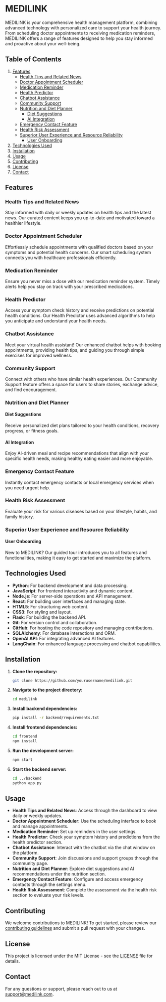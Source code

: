 # MEDILINK

MEDILINK is your comprehensive health management platform, combining advanced technology with personalized care to support your health journey. From scheduling doctor appointments to receiving medication reminders, MEDILINK offers a range of features designed to help you stay informed and proactive about your well-being.

## Table of Contents

1. [Features](#features)
    - [Health Tips and Related News](#health-tips-and-related-news)
    - [Doctor Appointment Scheduler](#doctor-appointment-scheduler)
    - [Medication Reminder](#medication-reminder)
    - [Health Predictor](#health-predictor)
    - [Chatbot Assistance](#chatbot-assistance)
    - [Community Support](#community-support)
    - [Nutrition and Diet Planner](#nutrition-and-diet-planner)
        - [Diet Suggestions](#diet-suggestions)
        - [AI Integration](#ai-integration)
    - [Emergency Contact Feature](#emergency-contact-feature)
    - [Health Risk Assessment](#health-risk-assessment)
    - [Superior User Experience and Resource Reliability](#superior-user-experience-and-resource-reliability)
        - [User Onboarding](#user-onboarding)
2. [Technologies Used](#technologies-used)
3. [Installation](#installation)
4. [Usage](#usage)
5. [Contributing](#contributing)
6. [License](#license)
7. [Contact](#contact)

## Features

### Health Tips and Related News
Stay informed with daily or weekly updates on health tips and the latest news. Our curated content keeps you up-to-date and motivated toward a healthier lifestyle.

### Doctor Appointment Scheduler
Effortlessly schedule appointments with qualified doctors based on your symptoms and potential health concerns. Our smart scheduling system connects you with healthcare professionals efficiently.

### Medication Reminder
Ensure you never miss a dose with our medication reminder system. Timely alerts help you stay on track with your prescribed medications.

### Health Predictor
Access your symptom check history and receive predictions on potential health conditions. Our Health Predictor uses advanced algorithms to help you anticipate and understand your health needs.

### Chatbot Assistance
Meet your virtual health assistant! Our enhanced chatbot helps with booking appointments, providing health tips, and guiding you through simple exercises for improved wellness.

### Community Support
Connect with others who have similar health experiences. Our Community Support feature offers a space for users to share stories, exchange advice, and find encouragement.

### Nutrition and Diet Planner

#### Diet Suggestions
Receive personalized diet plans tailored to your health conditions, recovery progress, or fitness goals.

#### AI Integration
Enjoy AI-driven meal and recipe recommendations that align with your specific health needs, making healthy eating easier and more enjoyable.

### Emergency Contact Feature
Instantly contact emergency contacts or local emergency services when you need urgent help.

### Health Risk Assessment
Evaluate your risk for various diseases based on your lifestyle, habits, and family history.

### Superior User Experience and Resource Reliability

#### User Onboarding
New to MEDILINK? Our guided tour introduces you to all features and functionalities, making it easy to get started and maximize the platform.

## Technologies Used

- **Python**: For backend development and data processing.
- **JavaScript**: For frontend interactivity and dynamic content.
- **Node.js**: For server-side operations and API management.
- **React**: For building user interfaces and managing state.
- **HTML5**: For structuring web content.
- **CSS3**: For styling and layout.
- **Flask**: For building the backend API.
- **Git**: For version control and collaboration.
- **GitHub**: For hosting the code repository and managing contributions.
- **SQLAlchemy**: For database interactions and ORM.
- **OpenAI API**: For integrating advanced AI features.
- **LangChain**: For enhanced language processing and chatbot capabilities.

## Installation

1. **Clone the repository:**

    ```bash
    git clone https://github.com/yourusername/medilink.git
    ```

2. **Navigate to the project directory:**

    ```bash
    cd medilink
    ```

3. **Install backend dependencies:**

    ```bash
    pip install -r backend/requirements.txt
    ```

4. **Install frontend dependencies:**

    ```bash
    cd frontend
    npm install
    ```

5. **Run the development server:**

    ```bash
    npm start
    ```

6. **Start the backend server:**

    ```bash
    cd ../backend
    python app.py
    ```

## Usage

- **Health Tips and Related News**: Access through the dashboard to view daily or weekly updates.
- **Doctor Appointment Scheduler**: Use the scheduling interface to book and manage appointments.
- **Medication Reminder**: Set up reminders in the user settings.
- **Health Predictor**: Check your symptom history and predictions from the health predictor section.
- **Chatbot Assistance**: Interact with the chatbot via the chat window on the platform.
- **Community Support**: Join discussions and support groups through the community page.
- **Nutrition and Diet Planner**: Explore diet suggestions and AI recommendations under the nutrition section.
- **Emergency Contact Feature**: Configure and access emergency contacts through the settings menu.
- **Health Risk Assessment**: Complete the assessment via the health risk section to evaluate your risk levels.

## Contributing

We welcome contributions to MEDILINK! To get started, please review our [contributing guidelines](CONTRIBUTING.md) and submit a pull request with your changes.

## License

This project is licensed under the MIT License - see the [LICENSE](LICENSE) file for details.

## Contact

For any questions or support, please reach out to us at [support@medilink.com](mailto:support@medilink.com).
